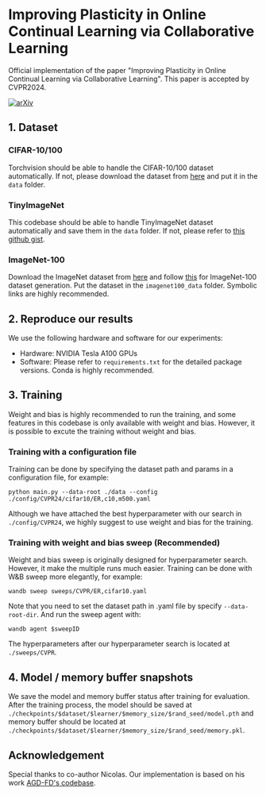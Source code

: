 # Improving Plasticity in Online Continual Learning via Collaborative Learning
Official implementation of the paper "Improving Plasticity in Online Continual Learning via Collaborative Learning". This paper is accepted by CVPR2024.

[![arXiv](https://img.shields.io/badge/arXiv-2312.00600-b31b1b.svg)](https://arxiv.org/abs/2312.00600)

## 1. Dataset
### CIFAR-10/100
Torchvision should be able to handle the CIFAR-10/100 dataset automatically. If not, please download the dataset from [here](https://www.cs.toronto.edu/~kriz/cifar.html) and put it in the `data` folder.

### TinyImageNet
This codebase should be able to handle TinyImageNet dataset automatically and save them in the `data` folder. If not, please refer to [this github gist](https://gist.github.com/z-a-f/b862013c0dc2b540cf96a123a6766e54).

### ImageNet-100
Download the ImageNet dataset from [here](http://www.image-net.org/) and follow [this](https://github.com/danielchyeh/ImageNet-100-Pytorch) for ImageNet-100 dataset generation. Put the dataset in the `imagenet100_data` folder. Symbolic links are highly recommended.

## 2. Reproduce our results
We use the following hardware and software for our experiments:
- Hardware: NVIDIA Tesla A100 GPUs
- Software: Please refer to `requirements.txt` for the detailed package versions. Conda is highly recommended.

## 3. Training
Weight and bias is highly recommended to run the training, and some features in this codebase is only available with weight and bias. However, it is possible to excute the training without weight and bias.

### Training with a configuration file
Training can be done by specifying the dataset path and params in a configuration file, for example:

```
python main.py --data-root ./data --config ./config/CVPR24/cifar10/ER,c10,m500.yaml
```

Although we have attached the best hyperparameter with our search in `./config/CVPR24`, we highly suggest to use weight and bias for the training.

### Training with weight and bias sweep (Recommended)
Weight and bias sweep is originally designed for hyperparameter search. However, it make the multiple runs much easier. Training can be done with W&B sweep more elegantly, for example:

```
wandb sweep sweeps/CVPR/ER,cifar10.yaml
```

Note that you need to set the dataset path in .yaml file by specify `--data-root-dir`. And run the sweep agent with:

```
wandb agent $sweepID
```

The hyperparameters after our hyperparameter search is located at `./sweeps/CVPR`.

## 4. Model / memory buffer snapshots
We save the model and memory buffer status after training for evaluation. After the training process, the model should be saved at `./checkpoints/$dataset/$learner/$memory_size/$rand_seed/model.pth` and memory buffer should be located at  `./checkpoints/$dataset/$learner/$memory_size/$rand_seed/memory.pkl`.  

## Acknowledgement
Special thanks to co-author Nicolas. Our implementation is based on his work [AGD-FD's codebase](https://github.com/Nicolas1203/ocl-fd).